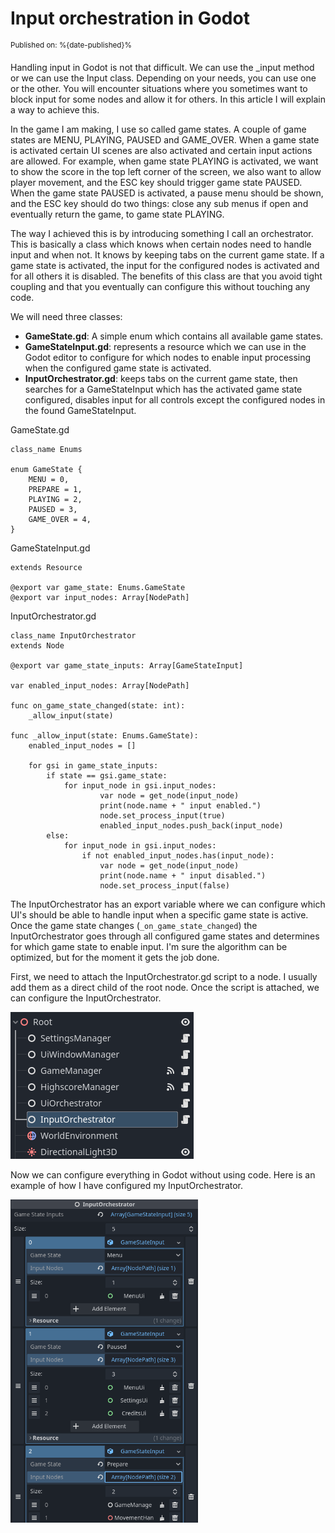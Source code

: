 # Input orchestration in Godot
<sup>Published on: %{date-published}%</sup>

Handling input in Godot is not that difficult. We can use the _input method or we can use the Input class. Depending on your needs, you can use one or the other. You will encounter situations where you sometimes want to block input for some nodes and allow it for others. In this article I will explain a way to achieve this.

In the game I am making, I use so called game states. A couple of game states are MENU, PLAYING, PAUSED and GAME_OVER. When a game state is activated certain UI scenes are also activated and certain input actions are allowed. For example, when game state PLAYING is activated, we want to show the score in the top left corner of the screen, we also want to allow player movement, and the ESC key should trigger game state PAUSED. When the game state PAUSED is activated, a pause menu should be shown, and the ESC key should do two things: close any sub menus if open and eventually return the game, to game state PLAYING.

The way I achieved this is by introducing something I call an orchestrator. This is basically a class which knows when certain nodes need to handle input and when not. It knows by keeping tabs on the current game state. If a game state is activated, the input for the configured nodes is activated and for all others it is disabled. The benefits of this class are that you avoid tight coupling and that you eventually can configure this without touching any code.

We will need three classes:
- **GameState.gd**: A simple enum which contains all available game states.
- **GameStateInput.gd**: represents a resource which we can use in the Godot editor to configure for which nodes to enable input processing when the configured game state is activated.
- **InputOrchestrator.gd**: keeps tabs on the current game state, then searches for a GameStateInput which has the activated game state configured, disables input for all controls except the configured nodes in the found GameStateInput.

GameState.gd
```gdscript
class_name Enums

enum GameState {
	MENU = 0,
	PREPARE = 1,
	PLAYING = 2,
	PAUSED = 3,
	GAME_OVER = 4,
}
```

GameStateInput.gd
```gdscript
extends Resource

@export var game_state: Enums.GameState
@export var input_nodes: Array[NodePath]
```

InputOrchestrator.gd
```gdscript
class_name InputOrchestrator
extends Node

@export var game_state_inputs: Array[GameStateInput]

var enabled_input_nodes: Array[NodePath]

func on_game_state_changed(state: int):
	_allow_input(state)
			
func _allow_input(state: Enums.GameState):
	enabled_input_nodes = []
	
	for gsi in game_state_inputs:
		if state == gsi.game_state:
			for input_node in gsi.input_nodes:
					var node = get_node(input_node)
					print(node.name + " input enabled.")
					node.set_process_input(true)
					enabled_input_nodes.push_back(input_node)
		else:
			for input_node in gsi.input_nodes:
				if not enabled_input_nodes.has(input_node):
					var node = get_node(input_node)
					print(node.name + " input disabled.")
					node.set_process_input(false)
```
The InputOrchestrator has an export variable where we can configure which UI's should be able to handle input when a specific game state is active. Once the game state changes (`_on_game_state_changed`) the InputOrchestrator goes through all configured game states and determines for which game state to enable input. I'm sure the algorithm can be optimized, but for the moment it gets the job done.

First, we need to attach the InputOrchestrator.gd script to a node. I usually add them as a direct child of the root node. Once the script is attached, we can configure the InputOrchestrator.

<img src="/articles/game-dev/godot/input-orchestration/1.png">

Now we can configure everything in Godot without using code. Here is an example of how I have configured my InputOrchestrator.

<img width="300" src="/articles/game-dev/godot/input-orchestration/2.png">
